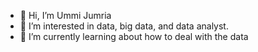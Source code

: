 - 👋 Hi, I’m Ummi Jumria
- 👀 I’m interested in data, big data, and data analyst.
- 🌱 I’m currently learning about how to deal with the data


<!---
ummijumria1101/ummijumria1101 is a ✨ special ✨ repository because its `README.md` (this file) appears on your GitHub profile.
You can click the Preview link to take a look at your changes.
--->
